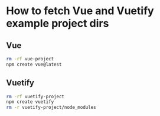 # How to fetch Vue and Vuetify example project dirs

## Vue

```sh
rm -rf vue-project
npm create vue@latest
```

## Vuetify

```sh
rm -rf vuetify-project
npm create vuetify
rm -r vuetify-project/node_modules
```
